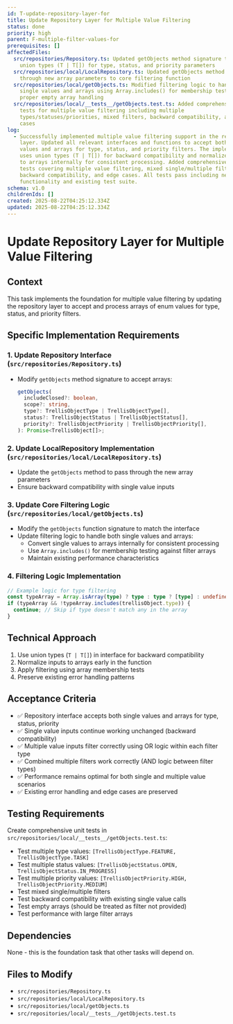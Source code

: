 ```yaml
---
id: T-update-repository-layer-for
title: Update Repository Layer for Multiple Value Filtering
status: done
priority: high
parent: F-multiple-filter-values-for
prerequisites: []
affectedFiles:
  src/repositories/Repository.ts: Updated getObjects method signature to accept
    union types (T | T[]) for type, status, and priority parameters
  src/repositories/local/LocalRepository.ts: Updated getObjects method to pass
    through new array parameters to core filtering function
  src/repositories/local/getObjects.ts: Modified filtering logic to handle both
    single values and arrays using Array.includes() for membership testing, with
    proper empty array handling
  src/repositories/local/__tests__/getObjects.test.ts: Added comprehensive unit
    tests for multiple value filtering including multiple
    types/statuses/priorities, mixed filters, backward compatibility, and edge
    cases
log:
  - Successfully implemented multiple value filtering support in the repository
    layer. Updated all relevant interfaces and functions to accept both single
    values and arrays for type, status, and priority filters. The implementation
    uses union types (T | T[]) for backward compatibility and normalizes inputs
    to arrays internally for consistent processing. Added comprehensive unit
    tests covering multiple value filtering, mixed single/multiple filters,
    backward compatibility, and edge cases. All tests pass including new
    functionality and existing test suite.
schema: v1.0
childrenIds: []
created: 2025-08-22T04:25:12.334Z
updated: 2025-08-22T04:25:12.334Z
---
```


# Update Repository Layer for Multiple Value Filtering

## Context

This task implements the foundation for multiple value filtering by updating the repository layer to accept and process arrays of enum values for type, status, and priority filters.

## Specific Implementation Requirements

### 1. Update Repository Interface (`src/repositories/Repository.ts`)

- Modify `getObjects` method signature to accept arrays:
  ```typescript
  getObjects(
    includeClosed?: boolean,
    scope?: string,
    type?: TrellisObjectType | TrellisObjectType[],
    status?: TrellisObjectStatus | TrellisObjectStatus[],
    priority?: TrellisObjectPriority | TrellisObjectPriority[],
  ): Promise<TrellisObject[]>;
  ```

### 2. Update LocalRepository Implementation (`src/repositories/local/LocalRepository.ts`)

- Update the `getObjects` method to pass through the new array parameters
- Ensure backward compatibility with single value inputs

### 3. Update Core Filtering Logic (`src/repositories/local/getObjects.ts`)

- Modify the `getObjects` function signature to match the interface
- Update filtering logic to handle both single values and arrays:
  - Convert single values to arrays internally for consistent processing
  - Use `Array.includes()` for membership testing against filter arrays
  - Maintain existing performance characteristics

### 4. Filtering Logic Implementation

```typescript
// Example logic for type filtering
const typeArray = Array.isArray(type) ? type : type ? [type] : undefined;
if (typeArray && !typeArray.includes(trellisObject.type)) {
  continue; // Skip if type doesn't match any in the array
}
```

## Technical Approach

1. Use union types (`T | T[]`) in interface for backward compatibility
2. Normalize inputs to arrays early in the function
3. Apply filtering using array membership tests
4. Preserve existing error handling patterns

## Acceptance Criteria

- ✅ Repository interface accepts both single values and arrays for type, status, priority
- ✅ Single value inputs continue working unchanged (backward compatibility)
- ✅ Multiple value inputs filter correctly using OR logic within each filter type
- ✅ Combined multiple filters work correctly (AND logic between filter types)
- ✅ Performance remains optimal for both single and multiple value scenarios
- ✅ Existing error handling and edge cases are preserved

## Testing Requirements

Create comprehensive unit tests in `src/repositories/local/__tests__/getObjects.test.ts`:

- Test multiple type values: `[TrellisObjectType.FEATURE, TrellisObjectType.TASK]`
- Test multiple status values: `[TrellisObjectStatus.OPEN, TrellisObjectStatus.IN_PROGRESS]`
- Test multiple priority values: `[TrellisObjectPriority.HIGH, TrellisObjectPriority.MEDIUM]`
- Test mixed single/multiple filters
- Test backward compatibility with existing single value calls
- Test empty arrays (should be treated as filter not provided)
- Test performance with large filter arrays

## Dependencies

None - this is the foundation task that other tasks will depend on.

## Files to Modify

- `src/repositories/Repository.ts`
- `src/repositories/local/LocalRepository.ts`
- `src/repositories/local/getObjects.ts`
- `src/repositories/local/__tests__/getObjects.test.ts`
